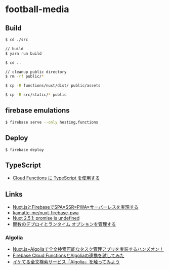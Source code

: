 # football-media

## Build

```sh
$ cd ./src

// build
$ yarn run build

$ cd ..

// cleanup public directory
$ rm -rf public/*

$ cp -R functions/nuxt/dist/ public/assets

$ cp -R src/static/* public
```

## firebase emulations

```sh
$ firebase serve --only hosting,functions
```

## Deploy

```
$ firebase deploy
```

## TypeScript

- [Cloud Functions に TypeScript を使用する](https://firebase.google.com/docs/functions/typescript?hl=ja)

## Links

- [Nuxt.jsとFirebaseでSPA×SSR×PWA×サーバーレスを実現する](https://inside.dmm.com/entry/2018/04/10/nuxt-firebase)
- [kamatte-me/nuxt-firebase-pwa](https://github.com/kamatte-me/nuxt-firebase-pwa)
- [Nuxt 2.5.1: promise is undefined](https://github.com/nuxt/nuxt.js/issues/5377)
- [関数のデプロイとランタイム オプションを管理する](https://firebase.google.com/docs/functions/manage-functions?hl=ja)

### Algolia

- [Nuxt.js+Algoliaで全文検索可能なタスク管理アプリを実装するハンズオン！](https://qiita.com/mido_app/items/919839aaf33382d9bc89)
- [Firebase Cloud FunctionsとAlgoliaの連携を試してみた](https://qiita.com/daikiojm/items/8e6d42d1e28b8ebf9f43)
- [イケてる全文検索サービス「Algolia」を触ってみよう](https://qiita.com/tschy/items/eefbb3a0dc60cd11ab9a)

